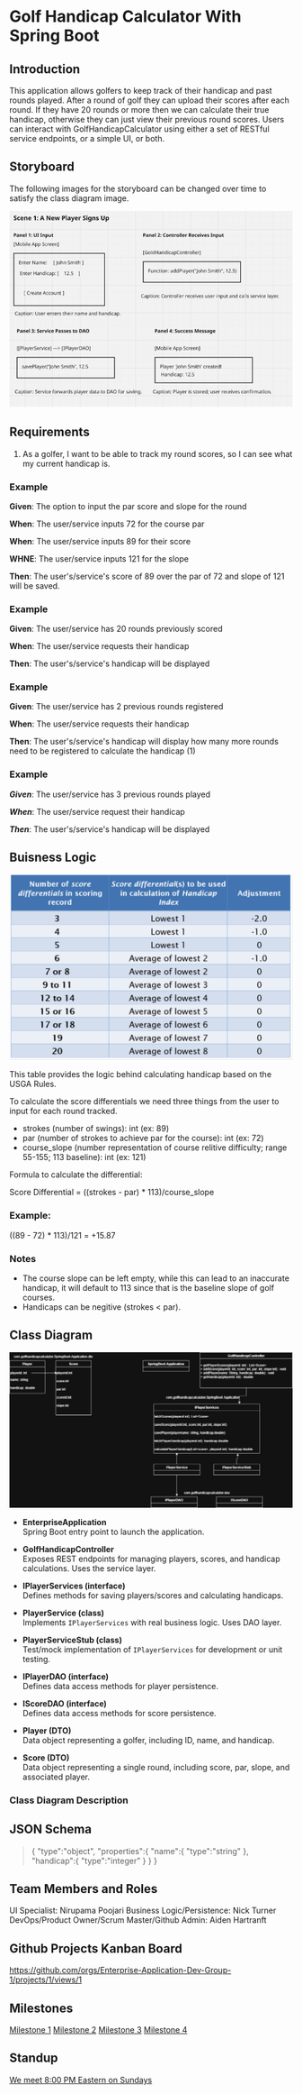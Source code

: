 # Golf Handicap Calculator With Spring Boot


## Introduction

This application allows golfers to keep track of their handicap and past rounds played. After a round of golf they can
upload their scores after each round. If they have 20 rounds or more then we can calculate their true handicap,
otherwise they can just view their previous round scores. Users can interact with GolfHandicapCalculator using either
a set of RESTful service endpoints, or a simple UI, or both.

## Storyboard

The following images for the storyboard can be changed over time to satisfy the class diagram image. 

![Golf Handicap Calculator Storyboard part 1](https://github.com/Enterprise-Application-Dev-Group-1/SpringBoot-Application/blob/9354acc4740dc20fa74c7d079e18cb5a8033e7f8/Group1_DesignDocu_Storyboard_part1.JPG)

## Requirements

1. As a golfer, I want to be able to track my round scores, so I can see what my current handicap is.

### Example

**Given**: The option to input the par score and slope for the round

**When**: The user/service inputs 72 for the course par

**When**: The user/service inputs 89 for their score

**WHNE**: The user/service inputs 121 for the slope

**Then**: The user's/service's score of 89 over the par of 72 and slope of 121 will be saved.

### Example

**Given**: The user/service has 20 rounds previously scored

**When**: The user/service requests their handicap

**Then**: The user's/service's handicap will be displayed

### Example

**Given**: The user/service has 2 previous rounds registered

**When**: The user/service requests their handicap

**Then**: The user's/service's handicap will display how many more rounds need to be registered to calculate the handicap (1)

### Example

***Given***: The user/service has 3 previous rounds played

***When***: The user/service request their handicap

***Then***: The user's/service's handicap will be displayed

## Buisness Logic

![Golf Handicap Calculator USGA](https://github.com/Enterprise-Application-Dev-Group-1/SpringBoot-Application/blob/main/image.png)

This table provides the logic behind calculating handicap based on the USGA Rules.

To calculate the score differentials we need three things from the user to input for each round tracked.

- strokes (number of swings): int (ex: 89)
- par (number of strokes to achieve par for the course): int (ex: 72)
- course_slope (number representation of course relitive difficulty; range 55-155; 113 baseline): int (ex: 121)

Formula to calculate the differential:

Score Differential = ((strokes - par) * 113)/course_slope

### Example:

((89 - 72) * 113)/121 = +15.87

### Notes
- The course slope can be left empty, while this can lead to an inaccurate handicap, it will default to 113 since that is the baseline slope of golf courses.
- Handicaps can be negitive (strokes < par).

## Class Diagram

![Golf Handicap Calculator Class Diagram](https://github.com/Enterprise-Application-Dev-Group-1/SpringBoot-Application/blob/main/GolfHandicapClassDiagram.drawio.png)

- **EnterpriseApplication**  
  Spring Boot entry point to launch the application.  

- **GolfHandicapController**  
  Exposes REST endpoints for managing players, scores, and handicap calculations. Uses the service layer.  

- **IPlayerServices (interface)**  
  Defines methods for saving players/scores and calculating handicaps.  

- **PlayerService (class)**  
  Implements `IPlayerServices` with real business logic. Uses DAO layer.  

- **PlayerServiceStub (class)**  
  Test/mock implementation of `IPlayerServices` for development or unit testing.  

- **IPlayerDAO (interface)**  
  Defines data access methods for player persistence.  

- **IScoreDAO (interface)**  
  Defines data access methods for score persistence.  

- **Player (DTO)**  
  Data object representing a golfer, including ID, name, and handicap.  

- **Score (DTO)**  
  Data object representing a single round, including score, par, slope, and associated player.  


### Class Diagram Description

## JSON Schema

>{
>   "type":"object",
>   "properties":{
>       "name":{
>           "type":"string"
>       },
>       "handicap":{
>           "type":"integer"
>       }
>   }
>}


## Team Members and Roles

UI Specialist: Nirupama Poojari
Business Logic/Persistence: Nick Turner
DevOps/Product Owner/Scrum Master/Github Admin: Aiden Hartranft

## Github Projects Kanban Board

https://github.com/orgs/Enterprise-Application-Dev-Group-1/projects/1/views/1

## Milestones

[Milestone 1](https://github.com/Enterprise-Application-Dev-Group-1/SpringBoot-Application/milestone/1)
[Milestone 2](https://google.com)
[Milestone 3](https://google.com)
[Milestone 4](https://google.com)


## Standup

[We meet 8:00 PM Eastern on Sundays](https://teams.microsoft.com/dl/launcher/launcher.html?url=%2F_%23%2Fl%2Fmeetup-join%2F19%3Ameeting_YTE0YTVmNTAtODVkYS00MDBmLTk5YWMtMjUxNTllMDRiY2Zh%40thread.v2%2F0%3Fcontext%3D%257b%2522Tid%2522%253a%2522f5222e6c-5fc6-48eb-8f03-73db18203b63%2522%252c%2522Oid%2522%253a%2522e3dd5340-4b1b-4344-8d9c-b206108a8a64%2522%257d%26anon%3Dtrue&type=meetup-join&deeplinkId=0be347a4-9a73-4f0f-956f-6f5c9cfd85e1&directDl=true&msLaunch=true&enableMobilePage=true&suppressPrompt=true)


